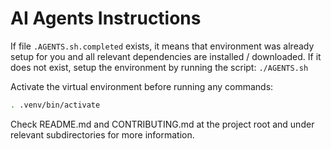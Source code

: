 # AI Agents Instructions

If file `.AGENTS.sh.completed` exists, it means that environment was already setup for you and all relevant dependencies are installed / downloaded.
If it does not exist, setup the environment by running the script: `./AGENTS.sh`

Activate the virtual environment before running any commands:

```bash
. .venv/bin/activate
```

Check README.md and CONTRIBUTING.md at the project root and under relevant subdirectories for more information.
